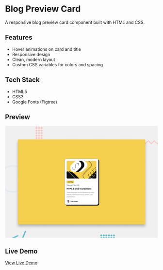 # Blog Preview Card

A responsive blog preview card component built with HTML and CSS.

## Features

- Hover animations on card and title
- Responsive design
- Clean, modern layout
- Custom CSS variables for colors and spacing

## Tech Stack

- HTML5
- CSS3
- Google Fonts (Figtree)

## Preview

![Blog Preview Card](./preview.jpg)

## Live Demo

[View Live Demo](your-live-site-url-here)
